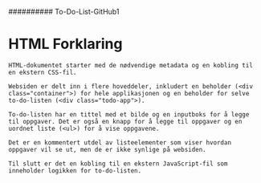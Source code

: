 ########## To-Do-List-GitHub1
# HTML Forklaring

    HTML-dokumentet starter med de nødvendige metadata og en kobling til en ekstern CSS-fil.

    Websiden er delt inn i flere hoveddeler, inkludert en beholder (<div class="container">) for hele applikasjonen og en beholder for selve to-do-listen (<div class="todo-app">).

    To-do-listen har en tittel med et bilde og en inputboks for å legge til oppgaver. Det er også en knapp for å legge til oppgaver og en uordnet liste (<ul>) for å vise oppgavene.

    Det er en kommentert utdel av listeelementer som viser hvordan oppgaver vil se ut, men de er ikke synlige på websiden.

    Til slutt er det en kobling til en ekstern JavaScript-fil som inneholder logikken for to-do-listen.
